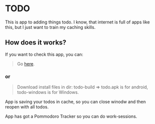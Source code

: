 # TODO

This is app to adding things todo. I know, that internet is full of apps like this, but I just want to train my caching skills.

## How does it works?

If you want to check this app, you can:

> Go [here](https://aleksanderskubala.github.io/todo-pure). 
### or 
> Download install files in dir: todo-build => todo.apk is for android, todo-windows is for Windows.

App is saving your todos in cache, so you can close winodw and then reopen with all todos.

App has got a Pommodoro Tracker so you can do work-sessions.
